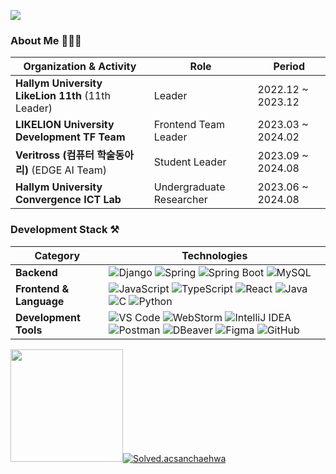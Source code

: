<img src="https://readme-typing-svg.herokuapp.com?font=Oleo+Script&color=B2CABF&size=35&center=true&vCenter=true&width=404&height=53&lines=%E3%80%80%E3%80%80Hello+HwaYoung's+Github+%E3%80%80%E3%80%80"><br/>

### About Me 👩🏻‍💻

| **Organization & Activity**                     | **Role**                      | **Period**           |
|-------------------------------------------------|------------------------------|----------------------|
| **Hallym University LikeLion 11th** (11th Leader) | Leader                       | 2022.12 ~ 2023.12    |
| **LIKELION University Development TF Team**      | Frontend Team Leader         | 2023.03 ~ 2024.02    |
| **Veritross (컴퓨터 학술동아리)** (EDGE AI Team)  | Student Leader               | 2023.09 ~ 2024.08    |
| **Hallym University Convergence ICT Lab**        | Undergraduate Researcher     | 2023.06 ~ 2024.08    |


### Development Stack ⚒️
| **Category**          | **Technologies**                                                                                                                                                                |
|------------------------|-------------------------------------------------------------------------------------------------------------------------------------------------------------------------------|
| **Backend**           | ![Django](https://img.shields.io/badge/Django-092E20?style=flat-square&logo=django&logoColor=white) ![Spring](https://img.shields.io/badge/Spring-6DB33F?style=flat-square&logo=spring&logoColor=white) ![Spring Boot](https://img.shields.io/badge/Spring%20Boot-6DB33F?style=flat-square&logo=springboot&logoColor=white) ![MySQL](https://img.shields.io/badge/MySQL-4479A1?style=flat-square&logo=mysql&logoColor=white) |
| **Frontend & Language** | ![JavaScript](https://img.shields.io/badge/JavaScript-F7DF1E?style=flat-square&logo=javascript&logoColor=black) ![TypeScript](https://img.shields.io/badge/TypeScript-3178C6?style=flat-square&logo=typescript&logoColor=black) ![React](https://img.shields.io/badge/React-61DAFB?style=flat-square&logo=react&logoColor=black) ![Java](https://img.shields.io/badge/Java-%23ED8B00?style=flat-square&logo=OpenJDK&logoColor=black) ![C](https://img.shields.io/badge/C-A8B9CC?style=flat-square&logo=C%2B%2B&logoColor=white) ![Python](https://img.shields.io/badge/Python-3776AB?style=flat-square&logo=python&logoColor=white) |
| **Development Tools** | ![VS Code](https://img.shields.io/badge/VS%20Code-0078d7.svg?style=flat-square&logo=visual-studio-code&logoColor=white) ![WebStorm](https://img.shields.io/badge/WebStorm-143?style=flat-square&logo=webstorm&logoColor=white&color=black) ![IntelliJ IDEA](https://img.shields.io/badge/IntelliJ%20IDEA-143?style=flat-square&logo=IntelliJ%20IDEA&logoColor=white&color=black) ![Postman](https://img.shields.io/badge/Postman-E34F26?style=flat-square&logo=postman&logoColor=white) ![DBeaver](https://img.shields.io/badge/Dbeaver-382923?style=flat-square&logo=Dbeaver&logoColor=white) ![Figma](https://img.shields.io/badge/Figma-%23F24E1E.svg?style=flat-square&logo=figma&logoColor=white) ![GitHub](https://img.shields.io/badge/GitHub-181717?style=flat-square&logo=github&logoColor=white) |

<!--
[![Young's GitHub stats](https://github-readme-stats.vercel.app/api?username=sanchaehwa&count_private=true&show_icons=true&theme=prussian)](https://github.com/sanchaehwa/github-readme-stats)
-->
<img src="https://render.gitanimals.org/farms/sanchaehwa" height="180" />[![Solved.acsanchaehwa](http://mazassumnida.wtf/api/v2/generate_badge?boj=yeong20311)](https://solved.ac/yeong20311)
